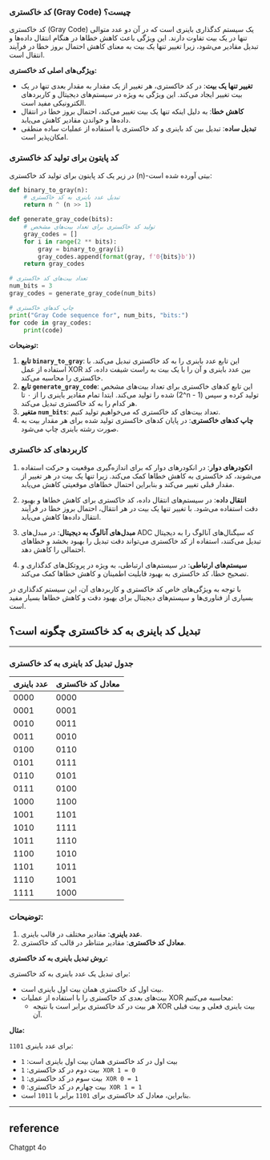 ### کد خاکستری (Gray Code) چیست؟

کد خاکستری (Gray Code) یک سیستم کدگذاری باینری است که در آن دو عدد متوالی تنها در یک بیت تفاوت دارند. این ویژگی باعث کاهش خطاها در هنگام انتقال داده‌ها و تبدیل مقادیر می‌شود، زیرا تغییر تنها یک بیت به معنای کاهش احتمال بروز خطا در فرآیند انتقال است.

**ویژگی‌های اصلی کد خاکستری:**
- **تغییر تنها یک بیت**: در کد خاکستری، هر تغییر از یک مقدار به مقدار بعدی تنها در یک بیت تغییر ایجاد می‌کند. این ویژگی به ویژه در سیستم‌های دیجیتال و کاربردهای الکترونیکی مفید است.
- **کاهش خطا**: به دلیل اینکه تنها یک بیت تغییر می‌کند، احتمال بروز خطا در انتقال داده‌ها و خواندن مقادیر کاهش می‌یابد.
- **تبدیل ساده**: تبدیل بین کد باینری و کد خاکستری با استفاده از عملیات ساده منطقی امکان‌پذیر است.

### کد پایتون برای تولید کد خاکستری

در زیر یک کد پایتون برای تولید کد خاکستری \(n\)-بیتی آورده شده است:

```python
def binary_to_gray(n):
    # تبدیل عدد باینری به کد خاکستری
    return n ^ (n >> 1)

def generate_gray_code(bits):
    # تولید کد خاکستری برای تعداد بیت‌های مشخص
    gray_codes = []
    for i in range(2 ** bits):
        gray = binary_to_gray(i)
        gray_codes.append(format(gray, f'0{bits}b'))
    return gray_codes

# تعداد بیت‌های کد خاکستری
num_bits = 3
gray_codes = generate_gray_code(num_bits)

# چاپ کدهای خاکستری
print("Gray Code sequence for", num_bits, "bits:")
for code in gray_codes:
    print(code)
```

**توضیحات:**
1. **تابع `binary_to_gray`**: این تابع عدد باینری را به کد خاکستری تبدیل می‌کند. با استفاده از عمل XOR بین عدد باینری و آن را با یک بیت به راست شیفت داده، کد خاکستری را محاسبه می‌کند.
2. **تابع `generate_gray_code`**: این تابع کدهای خاکستری برای تعداد بیت‌های مشخص شده را تولید می‌کند. ابتدا تمام مقادیر باینری را از ۰ تا \(2^n - 1\) تولید کرده و سپس هر کدام را به کد خاکستری تبدیل می‌کند.
3. **متغیر `num_bits`**: تعداد بیت‌های کد خاکستری که می‌خواهیم تولید کنیم.
4. **چاپ کدهای خاکستری**: در پایان کدهای خاکستری تولید شده برای هر مقدار بیت به صورت رشته باینری چاپ می‌شود.

### کاربردهای کد خاکستری

1. **انکودرهای دوار**: در انکودرهای دوار که برای اندازه‌گیری موقعیت و حرکت استفاده می‌شوند، کد خاکستری به کاهش خطاها کمک می‌کند. زیرا تنها یک بیت در هر تغییر از مقدار قبلی تغییر می‌کند و بنابراین احتمال خطاهای موقعیتی کاهش می‌یابد.

2. **انتقال داده**: در سیستم‌های انتقال داده، کد خاکستری برای کاهش خطاها و بهبود دقت استفاده می‌شود. با تغییر تنها یک بیت در هر انتقال، احتمال بروز خطا در فرآیند انتقال داده‌ها کاهش می‌یابد.

3. **مبدل‌های آنالوگ به دیجیتال**: در مبدل‌های ADC که سیگنال‌های آنالوگ را به دیجیتال تبدیل می‌کنند، استفاده از کد خاکستری می‌تواند دقت تبدیل را بهبود بخشد و خطاهای احتمالی را کاهش دهد.

4. **سیستم‌های ارتباطی**: در سیستم‌های ارتباطی، به ویژه در پروتکل‌های کدگذاری و تصحیح خطا، کد خاکستری به بهبود قابلیت اطمینان و کاهش خطاها کمک می‌کند.

با توجه به ویژگی‌های خاص کد خاکستری و کاربردهای آن، این سیستم کدگذاری در بسیاری از فناوری‌ها و سیستم‌های دیجیتال برای بهبود دقت و کاهش خطاها بسیار مفید است.

## تبدیل کد باینری به کد خاکستری چگونه است؟



---

### جدول تبدیل کد باینری به کد خاکستری

| عدد باینری | معادل کد خاکستری |
|------------|-------------------|
| 0000       | 0000              |
| 0001       | 0001              |
| 0010       | 0011              |
| 0011       | 0010              |
| 0100       | 0110              |
| 0101       | 0111              |
| 0110       | 0101              |
| 0111       | 0100              |
| 1000       | 1100              |
| 1001       | 1101              |
| 1010       | 1111              |
| 1011       | 1110              |
| 1100       | 1010              |
| 1101       | 1011              |
| 1110       | 1001              |
| 1111       | 1000              |

### توضیحات:

1. **عدد باینری**: مقادیر مختلف در قالب باینری.
2. **معادل کد خاکستری**: مقادیر متناظر در قالب کد خاکستری.

**روش تبدیل باینری به کد خاکستری:**

برای تبدیل یک عدد باینری به کد خاکستری:
- بیت اول کد خاکستری همان بیت اول باینری است.
- بیت‌های بعدی کد خاکستری را با استفاده از عملیات XOR محاسبه می‌کنیم:
  - هر بیت در کد خاکستری برابر است با نتیجه XOR بیت باینری فعلی و بیت قبلی آن.

**مثال:**

برای عدد باینری `1101`:
- بیت اول در کد خاکستری همان بیت اول باینری است: `1`
- بیت دوم در کد خاکستری: `1 XOR 1 = 0`
- بیت سوم در کد خاکستری: `1 XOR 0 = 1`
- بیت چهارم در کد خاکستری: `0 XOR 1 = 1`
- بنابراین، معادل کد خاکستری برای `1101` برابر با `1011` است.

---


## reference
Chatgpt 4o
